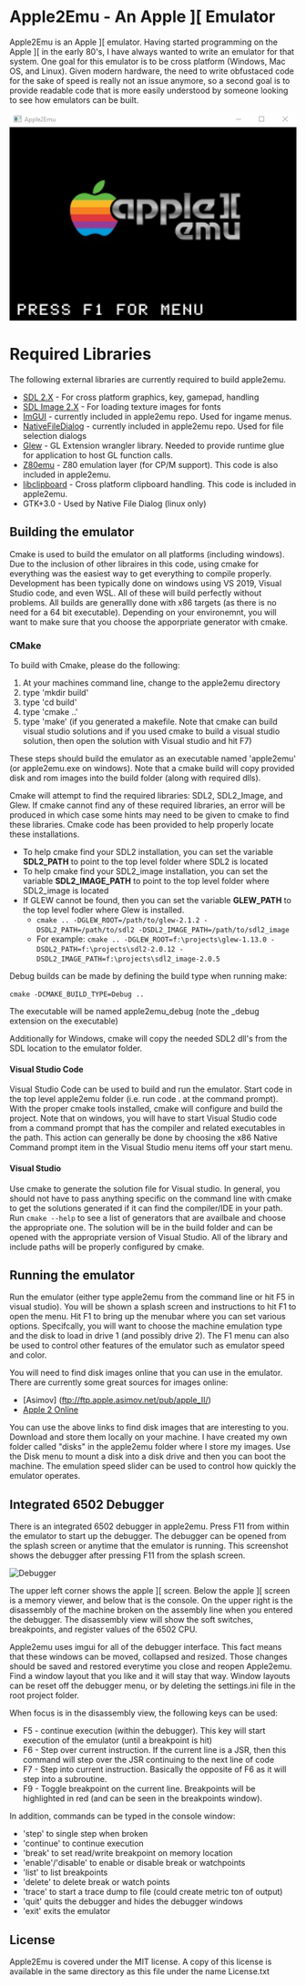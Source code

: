 # Apple2Emu - An Apple ][ Emulator

Apple2Emu is an Apple ][ emulator.  Having started programming on the Apple ][ in the early 80's, I have always wanted to write an emulator for that system.  One goal for this emulator is to be cross platform (Windows, Mac OS, and Linux).  Given modern hardware, the need to write obfustaced code for the sake of speed is really not an issue anymore, so a second goal is to provide readable code that is more easily understood by someone looking to see how emulators can be built.  

![Emulator startup](screencaps/apple2emu.gif)

# Required Libraries
The following external libraries are currently required to build apple2emu.
* [SDL 2.X](https://www.libsdl.org/) - For cross platform graphics, key, gamepad, handling
* [SDL Image 2.X](https://www.libsdl.org/projects/SDL_image/) - For loading texture images for fonts
* [ImGUI](https://github.com/ocornut/imgui) - currently included in apple2emu repo. Used for ingame menus. 
* [NativeFileDialog](https://github.com/mlabbe/nativefiledialog) - currently included in apple2emu repo.  Used for file selection dialogs
* [Glew](http://glew.sourceforge.net/) - GL Extension wrangler library.  Needed to provide runtime glue for application to host GL function calls.
* [Z80emu](https://github.com/anotherlin/z80emu) - Z80 emulation layer (for CP/M support).  This code is also included in apple2emu.
* [libclipboard](https://github.com/jtanx/libclipboard) - Cross platform clipboard handling.  This code is included in apple2emu.
* GTK+3.0 - Used by Native File Dialog (linux only)

## Building the emulator
Cmake is used to build the emulator on all platforms (including windows).  Due to the inclusion of other libraires in this code, using cmake for everything was the easiest way to get everything to compile properly.  Development has been typically done on windows using VS 2019, Visual Studio code, and even WSL.  All of these will build perfectly without problems.  All builds are generallly done with x86 targets (as there is no need for a 64 bit executable).  Depending on your environemnt, you will want to make sure that you choose the apporpriate generator with cmake.

### CMake
To build with Cmake, please do the following:

1. At your machines command line, change to the apple2emu directory
2. type 'mkdir build'
3. type 'cd build'
4. type 'cmake ..'
5. type 'make' (if you generated a makefile.  Note that cmake can build visual studio solutions and if you used cmake to build a visual studio solution, then open the solution with Visual studio and hit F7)

These steps should build the emulator as an executable named 'apple2emu' (or apple2emu.exe on windows). Note that a cmake build will copy provided disk and rom images into the build folder (along with required dlls).  

Cmake will attempt to find the required libraries: SDL2, SDL2_Image, and Glew.  If cmake cannot find any of these required libraries, an error will be produced in which case some hints may need to be given to cmake to find these libraries.  Cmake code has been provided to help properly locate these installations.

* To help cmake find your SDL2 installation, you can set the variable **SDL2_PATH** to point to the top level folder where SDL2 is located
* To help cmake find your SDL2_image installation, you can set the variable **SDL2_IMAGE_PATH** to point to the top level folder where SDL2_image is located
* If GLEW cannot be found, then you can set the variable **GLEW_PATH** to the top level fodler where Glew is installed.
  * ```cmake .. -DGLEW_ROOT=/path/to/glew-2.1.2 -DSDL2_PATH=/path/to/sdl2 -DSDL2_IMAGE_PATH=/path/to/sdl2_image```
  * For example:  ```cmake .. -DGLEW_ROOT=f:\projects\glew-1.13.0 -DSDL2_PATH=f:\projects\sdl2-2.0.12 -DSDL2_IMAGE_PATH=f:\projects\sdl2_image-2.0.5```
  
Debug builds can be made by defining the build type when running make:

```cmake -DCMAKE_BUILD_TYPE=Debug ..```

The executable will be named apple2emu_debug (note the \_debug extension on the executable)

Additionally for Windows, cmake will copy the needed SDL2 dll's from the SDL location to the emulator folder.

#### Visual Studio Code
Visual Studio Code can be used to build and run the emulator.  Start code in the top level apple2emu folder (i.e. run code . at the command prompt).  With the proper cmake tools installed, cmake will configure and build the project.  Note that on windows, you will have to start Visual Studio code from a command prompt that has the compiler and related executables in the path.  This action can generally be done by choosing the x86 Native Command prompt item in the Visual Studio menu items off your start menu.

#### Visual Studio
Use cmake to generate the solution file for Visual studio.  In general, you should not have to pass anything specific on the command line with cmake to get the solutions generated if it can find the compiler/IDE in your path.  Run ```cmake --help``` to see a list of generators that are availbale and choose the appropriate one.  The solution will be in the build folder and can be opened with the appropriate version of Visual Studio.  All of the library and include paths will be properly configured by cmake.

## Running the emulator
Run the emulator (either type apple2emu from the command line or hit F5 in visual studio).  You will be shown a splash screen and instructions to hit F1 to open the menu.  Hit F1 to bring up the menubar where you can set various options.  Specifcally, you will want to choose the machine emulation type and the disk to load in drive 1 (and possibly drive 2).  The F1 menu can also be used to control other features of the emulator such as emulator speed and color.

You will need to find disk images online that you can use in the emulator.  There are currently some great sources for images online:

* [Asimov] (ftp://ftp.apple.asimov.net/pub/apple_II/)
* [Apple 2 Online](http://apple2online.com/index.php?p=1_23_Software-Library)

You can use the above links to find disk images that are interesting to you.  Download and store them locally on your machine.  I have created my own folder called "disks" in the apple2emu folder where I store my images.  Use the Disk menu to mount a disk into a disk drive and then you can boot the machine.  The emulation speed slider can be used to control how quickly the emulator operates.  

## Integrated 6502 Debugger

There is an integrated 6502 debugger in apple2emu.  Press F11 from within the emulator to start up the debugger.  The debugger can be opened from the splash screen or anytime that the emulator is running.  This screenshot shows the debugger after pressing F11 from the splash screen.

![Debugger](screencaps/debugger.jpg)

The upper left corner shows the apple \]\[ screen.  Below the apple \]\[ screen is a memory viewer, and below that is the console. On the upper right is the disassembly of the machine broken on the assembly line when you entered the debugger.  The disassembly view will show the soft switches, breakpoints, and register values of the 6502 CPU.  

Apple2emu uses imgui for all of the debugger interface.  This fact means that these windows can be moved, collapsed and resized.  Those changes should be saved and restored everytime you close and reopen Apple2emu.  Find a window layout that you like and it will stay that way.  Window layouts can be reset off the debugger menu, or by deleting the settings.ini file in the root project folder.

When focus is in the disassembly view, the following keys can be used:

* F5 - continue execution (within the debugger).  This key will start execution of the emulator (until a breakpoint is hit)
* F6 - Step over current instruction.  If the current line is a JSR, then this command will step over the JSR continuing to the next line of code
* F7 - Step into current instruction.  Basically the opposite of F6 as it will step into a subroutine.
* F9 - Toggle breakpoint on the current line.  Breakpoints will be highlighted in red (and can be seen in the breakpoints window).

In addition, commands can be typed in the console window:
* 'step' to single step when broken
* 'continue' to continue execution
* 'break'  to set read/write breakpoint on memory location
* 'enable'/'disable' to enable or disable break or watchpoints
* 'list' to list breakpoints
* 'delete' to delete break or watch points
* 'trace' to start a trace dump to file (could create metric ton of output)
* 'quit' quits the debugger and hides the debugger windows
* 'exit' exits the emulator


## License
Apple2Emu is covered under the MIT license.  A copy of this license is available in the same directory as this file under the name License.txt  

